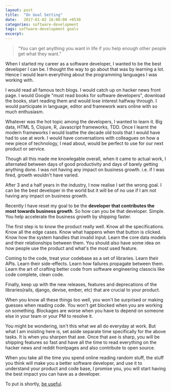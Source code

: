 ```yaml
---
layout: post
title:  "On Goal Setting"
date:   2017-01-02 16:00:00 +0530
categories: software-development
tags: software-development goals
excerpt: 
---
```


> “You can get anything you want in life if you help enough other people get what they want.”

When I started my career as a software developer, I wanted to be the best developer I can be. I thought the way to go about that was by learning a lot. Hence I would learn everything about the programming languages I was working with. 

I would read all famous tech blogs. I would catch up on hacker news front page. I would Google "must read books for software developers", download the books, start reading them and would lose interest halfway through. I would participate in language, editor and framework wars online with so much enthusiasm.

Whatever was the hot topic among the developers, I wanted to learn it. Big data, HTML 5, Clojure, R, Javascript frameworks, TDD. Once I learnt the modern frameworks I would loathe the decade old tools that I would have had to use at work. I would have conversations with colleagues on how a new piece of technology, I read about, would be perfect to use for our next product or service.

Though all this made me knowlegable overall, when it came to actual work, I alternated between days of good productivity and days of barely getting anything done. I was not having any impact on business growth. i.e. if I was fired, growth wouldn't have varied.

After 3 and a half years in the industry, I now realise I set the wrong goal. I can be the best developer in the world but it will be of no use if I am not having any impact on business growth.

Recently I have reset my goal to be the **developer that contributes the most towards business growth**. So how can you be that developer. Simple. You help accelerate the business growth by shipping faster.

The first step is to know the product really well. Know all the specifications. Know all the edge cases. Know what happens when that button is clicked. Know how the system handles that invalid input. Learn the core data models and their relationships between them. You should also have some idea on how people use the product and what's the most used feature.

Coming to the code, treat your codebase as a set of libraries. Learn their APIs. Learn their side-effects. Learn how failures propagate between them. Learn the art of crafting better code from software engineering classcis like code complete, clean code.

Finally, keep up with the new releases, features and deprecations of the libraries(rails, django, devise, ember, etc) that are crucial to your product.

When you know all these things too well, you won't be surprised or making guesses when reading code. You won't get blocked when you are working on something. Blockages are worse when you have to depend on someone else in your team or your PM to resolve it.

You might be wondering, isn't this what we all do everyday at work. But what I am insisting here is, set aside separate time specifically for the above tasks. It is when you sharpen that axe. Once that axe is sharp, you will be shipping features so fast and have all the time to read everything on the hacker news and reddit frontpages and also contribute to open source.

When you take all the time you spend online reading random stuff, the stuff you think will make you a better software developer, and use it to understand your product and code base, I promise you, you will start having the best impact you can have as a developer. 

To put is shortly, [be useful](https://medium.com/art-of-practicality/the-purpose-of-life-is-not-happiness-its-usefulness-65064d0cdd59#.6xqpjpvyi).

